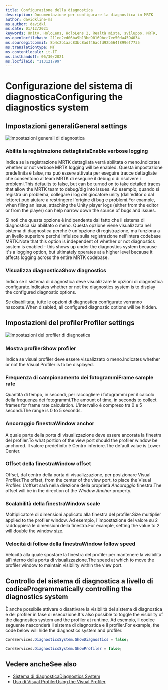 ```yaml
---
title: Configurazione della diagnostica
description: Documentazione per configurare la diagnostica in MRTK
author: davidkline-ms
ms.author: davidkl
ms.date: 01/12/2021
keywords: Unity, HoloLens, HoloLens 2, Realtà mista, sviluppo, MRTK,
ms.openlocfilehash: 211ee2ed06ba9b13bd90169bcc7ee50da4594034
ms.sourcegitcommit: 8b4c2b1aac83bc8adf46acfd92b564f899ef7735
ms.translationtype: MT
ms.contentlocale: it-IT
ms.lasthandoff: 06/30/2021
ms.locfileid: "113121799"
---
```

# <a name="configuring-the-diagnostics-system"></a><span data-ttu-id="2cbd1-104">Configurazione del sistema di diagnostica</span><span class="sxs-lookup"><span data-stu-id="2cbd1-104">Configuring the diagnostics system</span></span>

## <a name="general-settings"></a><span data-ttu-id="2cbd1-105">Impostazioni generali</span><span class="sxs-lookup"><span data-stu-id="2cbd1-105">General settings</span></span>

![Impostazioni generali di diagnostica](../images/diagnostics/DiagnosticsGeneralSettings.png)

### <a name="enable-verbose-logging"></a><span data-ttu-id="2cbd1-107">Abilita la registrazione dettagliata</span><span class="sxs-lookup"><span data-stu-id="2cbd1-107">Enable verbose logging</span></span>

<span data-ttu-id="2cbd1-108">Indica se la registrazione MRTK dettagliata verrà abilitata o meno.</span><span class="sxs-lookup"><span data-stu-id="2cbd1-108">Indicates whether or not verbose MRTK logging will be enabled.</span></span> <span data-ttu-id="2cbd1-109">Questa impostazione predefinita è false, ma può essere attivata per eseguire tracce dettagliate che consentono al team MRTK di eseguire il debug o di risolvere i problemi.</span><span class="sxs-lookup"><span data-stu-id="2cbd1-109">This defaults to false, but can be turned on to take detailed traces that allow the MRTK team to debug/dig into issues.</span></span> <span data-ttu-id="2cbd1-110">Ad esempio, quando si registra un problema, collegare i log del giocatore unity (dall'editor o dal lettore) può aiutare a restringere l'origine di bug e problemi.</span><span class="sxs-lookup"><span data-stu-id="2cbd1-110">For example, when filing an issue, attaching the Unity player logs (either from the editor or from the player) can help narrow down the source of bugs and issues.</span></span>

<span data-ttu-id="2cbd1-111">Si noti che questa opzione è indipendente dal fatto che il sistema di diagnostica sia abilitato o meno. Questa opzione viene visualizzata nel sistema di diagnostica perché è un'opzione di registrazione, ma funziona a un livello superiore perché influisce sulla registrazione nell'intera codebase MRTK.</span><span class="sxs-lookup"><span data-stu-id="2cbd1-111">Note that this option is independent of whether or not diagnostics system is enabled - this shows up under the diagnostics system because it's a logging option, but ultimately operates at a higher level because it affects logging across the entire MRTK codebase.</span></span>

### <a name="show-diagnostics"></a><span data-ttu-id="2cbd1-112">Visualizza diagnostica</span><span class="sxs-lookup"><span data-stu-id="2cbd1-112">Show diagnostics</span></span>

<span data-ttu-id="2cbd1-113">Indica se il sistema di diagnostica deve visualizzare le opzioni di diagnostica configurate.</span><span class="sxs-lookup"><span data-stu-id="2cbd1-113">Indicates whether or not the diagnostics system is to display the configured diagnostic options.</span></span>

<span data-ttu-id="2cbd1-114">Se disabilitata, tutte le opzioni di diagnostica configurate verranno nascoste.</span><span class="sxs-lookup"><span data-stu-id="2cbd1-114">When disabled, all configured diagnostic options will be hidden.</span></span>

## <a name="profiler-settings"></a><span data-ttu-id="2cbd1-115">Impostazioni del profiler</span><span class="sxs-lookup"><span data-stu-id="2cbd1-115">Profiler settings</span></span>

![Impostazioni del profiler di diagnostica](../images/diagnostics/DiagnosticsProfilerSettings.png)

### <a name="show-profiler"></a><span data-ttu-id="2cbd1-117">Mostra profiler</span><span class="sxs-lookup"><span data-stu-id="2cbd1-117">Show profiler</span></span>

<span data-ttu-id="2cbd1-118">Indica se visual profiler deve essere visualizzato o meno.</span><span class="sxs-lookup"><span data-stu-id="2cbd1-118">Indicates whether or not the Visual Profiler is to be displayed.</span></span>

### <a name="frame-sample-rate"></a><span data-ttu-id="2cbd1-119">Frequenza di campionamento dei fotogrammi</span><span class="sxs-lookup"><span data-stu-id="2cbd1-119">Frame sample rate</span></span>

<span data-ttu-id="2cbd1-120">Quantità di tempo, in secondi, per raccogliere i fotogrammi per il calcolo della frequenza dei fotogrammi.</span><span class="sxs-lookup"><span data-stu-id="2cbd1-120">The amount of time, in seconds to collect frames for frame rate calculation.</span></span> <span data-ttu-id="2cbd1-121">L'intervallo è compreso tra 0 e 5 secondi.</span><span class="sxs-lookup"><span data-stu-id="2cbd1-121">The range is 0 to 5 seconds.</span></span>

### <a name="window-anchor"></a><span data-ttu-id="2cbd1-122">Ancoraggio finestra</span><span class="sxs-lookup"><span data-stu-id="2cbd1-122">Window anchor</span></span>

<span data-ttu-id="2cbd1-123">A quale parte della porta di visualizzazione deve essere ancorata la finestra del profiler.</span><span class="sxs-lookup"><span data-stu-id="2cbd1-123">To what portion of the view port should the profiler window be anchored.</span></span> <span data-ttu-id="2cbd1-124">Il valore predefinito è Centro inferiore.</span><span class="sxs-lookup"><span data-stu-id="2cbd1-124">The default value is Lower Center.</span></span>

### <a name="window-offset"></a><span data-ttu-id="2cbd1-125">Offset della finestra</span><span class="sxs-lookup"><span data-stu-id="2cbd1-125">Window offset</span></span>

<span data-ttu-id="2cbd1-126">Offset, dal centro della porta di visualizzazione, per posizionare Visual Profiler.</span><span class="sxs-lookup"><span data-stu-id="2cbd1-126">The offset, from the center of the view port, to place the Visual Profiler.</span></span> <span data-ttu-id="2cbd1-127">L'offset sarà nella direzione della proprietà *Ancoraggio* finestra.</span><span class="sxs-lookup"><span data-stu-id="2cbd1-127">The offset will be in the direction of the *Window Anchor* property.</span></span>

### <a name="window-scale"></a><span data-ttu-id="2cbd1-128">Scalabilità della finestra</span><span class="sxs-lookup"><span data-stu-id="2cbd1-128">Window scale</span></span>

<span data-ttu-id="2cbd1-129">Moltiplicatore di dimensioni applicato alla finestra del profiler.</span><span class="sxs-lookup"><span data-stu-id="2cbd1-129">Size multiplier applied to the profiler window.</span></span> <span data-ttu-id="2cbd1-130">Ad esempio, l'impostazione del valore su 2 raddoppierà le dimensioni della finestra.</span><span class="sxs-lookup"><span data-stu-id="2cbd1-130">For example, setting the value to 2 will double the window size.</span></span>

### <a name="window-follow-speed"></a><span data-ttu-id="2cbd1-131">Velocità di follow della finestra</span><span class="sxs-lookup"><span data-stu-id="2cbd1-131">Window follow speed</span></span>

<span data-ttu-id="2cbd1-132">Velocità alla quale spostare la finestra del profiler per mantenere la visibilità all'interno della porta di visualizzazione.</span><span class="sxs-lookup"><span data-stu-id="2cbd1-132">The speed at which to move the profiler window to maintain visibility within the view port.</span></span>

## <a name="programmatically-controlling-the-diagnostics-system"></a><span data-ttu-id="2cbd1-133">Controllo del sistema di diagnostica a livello di codice</span><span class="sxs-lookup"><span data-stu-id="2cbd1-133">Programmatically controlling the diagnostics system</span></span>

<span data-ttu-id="2cbd1-134">È anche possibile attivare o disattivare la visibilità del sistema di diagnostica e del profiler in fase di esecuzione.</span><span class="sxs-lookup"><span data-stu-id="2cbd1-134">It's also possible to toggle the visibility of the diagnostics system and the profiler at runtime.</span></span> <span data-ttu-id="2cbd1-135">Ad esempio, il codice seguente nasconderà il sistema di diagnostica e il profiler.</span><span class="sxs-lookup"><span data-stu-id="2cbd1-135">For example, the code below will hide the diagnostics system and profiler.</span></span>

```c#
CoreServices.DiagnosticsSystem.ShowDiagnostics = false;

CoreServices.DiagnosticsSystem.ShowProfiler = false;
```

## <a name="see-also"></a><span data-ttu-id="2cbd1-136">Vedere anche</span><span class="sxs-lookup"><span data-stu-id="2cbd1-136">See also</span></span>

- [<span data-ttu-id="2cbd1-137">Sistema di diagnostica</span><span class="sxs-lookup"><span data-stu-id="2cbd1-137">Diagnostics System</span></span>](diagnostics-system-getting-started.md)
- [<span data-ttu-id="2cbd1-138">Uso di Visual Profiler</span><span class="sxs-lookup"><span data-stu-id="2cbd1-138">Using the Visual Profiler</span></span>](using-visual-profiler.md)
